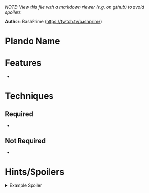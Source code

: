 *NOTE: View this file with a markdown viewer (e.g. on github) to avoid spoilers*

**Author:** BashPrime (https://twitch.tv/bashprime)

# Plando Name
<description>

# Features
- 

# Techniques

## Required
- 

## Not Required
- 

# Hints/Spoilers

<details>
  <summary>Example Spoiler</summary>
    Example spoiler text
</details>
